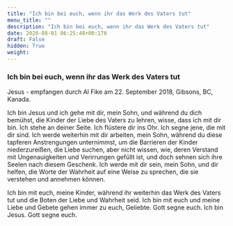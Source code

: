 ```yaml
---
title: "Ich bin bei euch, wenn ihr das Werk des Vaters tut"
menu_title: ""
description: "Ich bin bei euch, wenn ihr das Werk des Vaters tut"
date: 2020-08-01 06:25:48+00:176
draft: False
hidden: True
weight:
---
```

### Ich bin bei euch, wenn ihr das Werk des Vaters tut

Jesus - empfangen durch Al Fike am 22. September 2018, Gibsons, BC, Kanada.

Ich bin Jesus und ich gehe mit dir, mein Sohn, und während du dich bemühst, die Kinder der Liebe des Vaters zu lehren, wisse, dass ich mit dir bin. Ich stehe an deiner Seite. Ich flüstere dir ins Ohr. Ich segne jene, die mit dir sind. Ich werde weiterhin mit dir arbeiten, mein Sohn, während du diese tapferen Anstrengungen unternimmst, um die Barrieren der Kinder niederzureißen, die Liebe suchen, aber nicht wissen, wie, deren Verstand mit Ungenauigkeiten und Verirrungen gefüllt ist, und doch sehnen sich ihre Seelen nach diesem Geschenk. Ich werde mit dir sein, mein Sohn, und dir helfen, die Worte der Wahrheit auf eine Weise zu sprechen, die sie verstehen und annehmen können.

Ich bin mit euch, meine Kinder, während ihr weiterhin das Werk des Vaters tut und die Boten der Liebe und Wahrheit seid. Ich bin mit euch und meine Liebe und Gebete gehen immer zu euch, Geliebte. Gott segne euch. Ich bin Jesus. Gott segne euch.
